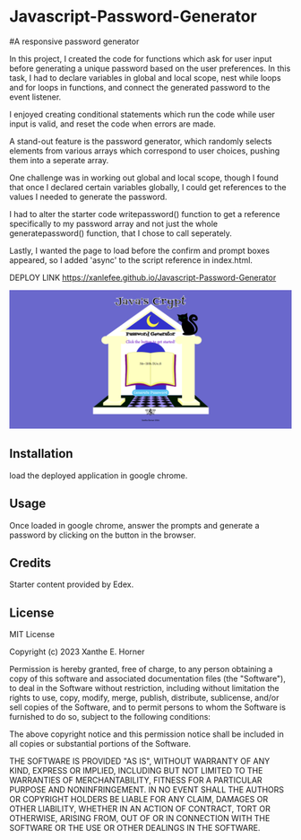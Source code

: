 # Javascript-Password-Generator
#A responsive password generator 


In this project, I created the code for functions which ask for user input before generating a unique password based on the user preferences. In this task, I had to declare variables in global and local scope, nest while loops and for loops in functions, and connect the generated password to the event listener. 

I enjoyed creating conditional statements which run the code while user input is valid, and reset the code when errors are made. 

A stand-out feature is the password generator, which randomly selects elements from various arrays which correspond to user choices, pushing them into a seperate array. 

One challenge was in working out global and local scope, though I found that once I declared certain variables globally, I could get references to the values I needed to generate the password.

I had to alter the starter code writepassword() function to get a reference specifically to my password array and not just the whole generatepassword() function, that I chose to call seperately. 

Lastly, I wanted the page to load before the confirm and prompt boxes appeared, so I added 'async' to the script reference in index.html.




DEPLOY LINK
https://xanlefee.github.io/Javascript-Password-Generator



<img src="images/Password Generator.png" width="800" />



## Installation

load the deployed application in google chrome.


## Usage 

Once loaded in google chrome,  answer the prompts and generate a password by clicking on the button in the browser. 


## Credits

Starter content provided by Edex.


## License
MIT License

Copyright (c) 2023 Xanthe E. Horner

Permission is hereby granted, free of charge, to any person obtaining a copy
of this software and associated documentation files (the "Software"), to deal
in the Software without restriction, including without limitation the rights
to use, copy, modify, merge, publish, distribute, sublicense, and/or sell
copies of the Software, and to permit persons to whom the Software is
furnished to do so, subject to the following conditions:

The above copyright notice and this permission notice shall be included in all
copies or substantial portions of the Software.

THE SOFTWARE IS PROVIDED "AS IS", WITHOUT WARRANTY OF ANY KIND, EXPRESS OR
IMPLIED, INCLUDING BUT NOT LIMITED TO THE WARRANTIES OF MERCHANTABILITY,
FITNESS FOR A PARTICULAR PURPOSE AND NONINFRINGEMENT. IN NO EVENT SHALL THE
AUTHORS OR COPYRIGHT HOLDERS BE LIABLE FOR ANY CLAIM, DAMAGES OR OTHER
LIABILITY, WHETHER IN AN ACTION OF CONTRACT, TORT OR OTHERWISE, ARISING FROM,
OUT OF OR IN CONNECTION WITH THE SOFTWARE OR THE USE OR OTHER DEALINGS IN THE
SOFTWARE.
